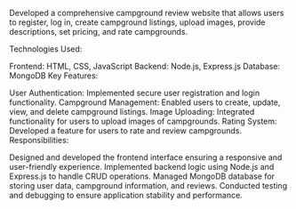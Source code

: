 Developed a comprehensive campground review website that allows users to register, log in, create campground listings, upload images, provide descriptions, set pricing, and rate campgrounds.

Technologies Used:

Frontend: HTML, CSS, JavaScript
Backend: Node.js, Express.js
Database: MongoDB
Key Features:

User Authentication: Implemented secure user registration and login functionality.
Campground Management: Enabled users to create, update, view, and delete campground listings.
Image Uploading: Integrated functionality for users to upload images of campgrounds.
Rating System: Developed a feature for users to rate and review campgrounds.
Responsibilities:

Designed and developed the frontend interface ensuring a responsive and user-friendly experience.
Implemented backend logic using Node.js and Express.js to handle CRUD operations.
Managed MongoDB database for storing user data, campground information, and reviews.
Conducted testing and debugging to ensure application stability and performance.
